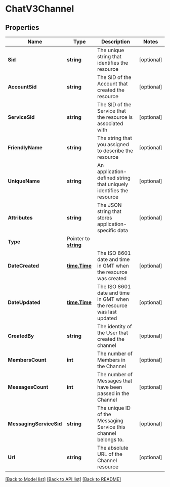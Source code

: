 # ChatV3Channel

## Properties

Name | Type | Description | Notes
------------ | ------------- | ------------- | -------------
**Sid** | **string** | The unique string that identifies the resource |[optional] 
**AccountSid** | **string** | The SID of the Account that created the resource |[optional] 
**ServiceSid** | **string** | The SID of the Service that the resource is associated with |[optional] 
**FriendlyName** | **string** | The string that you assigned to describe the resource |[optional] 
**UniqueName** | **string** | An application-defined string that uniquely identifies the resource |[optional] 
**Attributes** | **string** | The JSON string that stores application-specific data |[optional] 
**Type** | Pointer to [**string**](ChannelEnumChannelType.md) |  |
**DateCreated** | [**time.Time**](time.Time.md) | The ISO 8601 date and time in GMT when the resource was created |[optional] 
**DateUpdated** | [**time.Time**](time.Time.md) | The ISO 8601 date and time in GMT when the resource was last updated |[optional] 
**CreatedBy** | **string** | The identity of the User that created the channel |[optional] 
**MembersCount** | **int** | The number of Members in the Channel |[optional] 
**MessagesCount** | **int** | The number of Messages that have been passed in the Channel |[optional] 
**MessagingServiceSid** | **string** | The unique ID of the Messaging Service this channel belongs to. |[optional] 
**Url** | **string** | The absolute URL of the Channel resource |[optional] 

[[Back to Model list]](../README.md#documentation-for-models) [[Back to API list]](../README.md#documentation-for-api-endpoints) [[Back to README]](../README.md)


